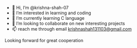 - 👋 Hi, I’m @krishna-shah-07
- 👀 I’m interested in learning and coding
- 🌱 I’m currently learning C language
- 💞️ I’m looking to collaborate on new interesting projects
- 📫 reach me through email krishnashah131103@gmail.com

Looking forward for great cooperation

<!---
krishna-shah-07/krishna-shah-07 is a ✨ special ✨ repository because its `README.md` (this file) appears on your GitHub profile.
You can click the Preview link to take a look at your changes.
--->
